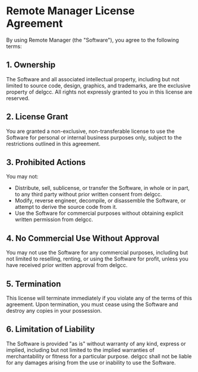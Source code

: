 # Remote Manager License Agreement

By using Remote Manager (the "Software"), you agree to the following terms:

## 1. Ownership
The Software and all associated intellectual property, including but not limited to source code, design, graphics, and trademarks, are the exclusive property of delgcc. All rights not expressly granted to you in this license are reserved.

## 2. License Grant
You are granted a non-exclusive, non-transferable license to use the Software for personal or internal business purposes only, subject to the restrictions outlined in this agreement.

## 3. Prohibited Actions
You may not:
- Distribute, sell, sublicense, or transfer the Software, in whole or in part, to any third party without prior written consent from delgcc.
- Modify, reverse engineer, decompile, or disassemble the Software, or attempt to derive the source code from it.
- Use the Software for commercial purposes without obtaining explicit written permission from delgcc.

## 4. No Commercial Use Without Approval
You may not use the Software for any commercial purposes, including but not limited to reselling, renting, or using the Software for profit, unless you have received prior written approval from delgcc.

## 5. Termination
This license will terminate immediately if you violate any of the terms of this agreement. Upon termination, you must cease using the Software and destroy any copies in your possession.

## 6. Limitation of Liability
The Software is provided "as is" without warranty of any kind, express or implied, including but not limited to the implied warranties of merchantability or fitness for a particular purpose. delgcc shall not be liable for any damages arising from the use or inability to use the Software.
